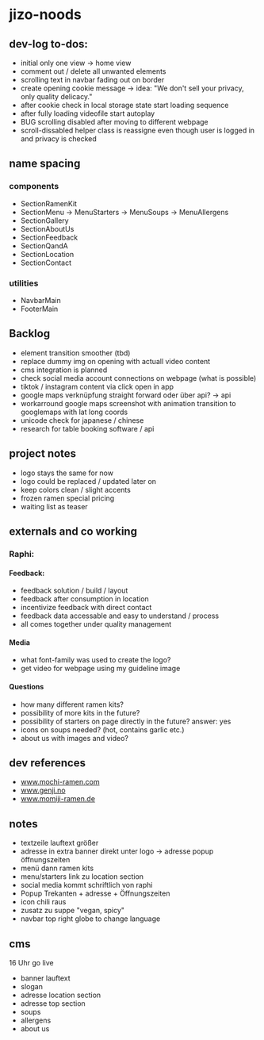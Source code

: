 # jizo-noods

## dev-log to-dos:

- initial only one view -> home view
- comment out / delete all unwanted elements
- scrolling text in navbar fading out on border
- create opening cookie message
  -> idea: "We don't sell your privacy, only quality delicacy."
- after cookie check in local storage state start loading sequence
- after fully loading videofile start autoplay
- BUG scrolling disabled after moving to different webpage
- scroll-dissabled helper class is reassigne even though user is logged in and privacy is checked

## name spacing

### components

- SectionRamenKit
- SectionMenu
  -> MenuStarters
  -> MenuSoups
  -> MenuAllergens
- SectionGallery
- SectionAboutUs
- SectionFeedback
- SectionQandA
- SectionLocation
- SectionContact

### utilities

- NavbarMain
- FooterMain

## Backlog

- element transition smoother (tbd)
- replace dummy img on opening with actuall video content
- cms integration is planned
- check social media account connections on webpage (what is possible)
- tiktok / instagram content via click open in app
- google maps verknüpfung straight forward oder über api? -> api
- workarround google maps screenshot with animation transition to googlemaps with lat long coords
- unicode check for japanese / chinese
- research for table booking software / api

## project notes

- logo stays the same for now
- logo could be replaced / updated later on
- keep colors clean / slight accents
- frozen ramen special pricing
- waiting list as teaser

## externals and co working

### Raphi:

#### Feedback:

- feedback solution / build / layout
- feedback after consumption in location
- incentivize feedback with direct contact
- feedback data accessable and easy to understand / process
- all comes together under quality management

#### Media

- what font-family was used to create the logo?
- get video for webpage using my guideline image

#### Questions

- how many different ramen kits?
- possibility of more kits in the future?
- possibility of starters on page directly in the future? answer: yes
- icons on soups needed? (hot, contains garlic etc.)
- about us with images and video?

## dev references

- www.mochi-ramen.com
- www.genji.no
- www.momiji-ramen.de

## notes

- textzeile lauftext größer
- adresse in extra banner direkt unter logo
  -> adresse popup öffnungszeiten
- menü dann ramen kits
- menu/starters link zu location section
- social media kommt schriftlich von raphi
- Popup Trekanten + adresse + Öffnungszeiten
- icon chili raus
- zusatz zu suppe "vegan, spicy"
- navbar top right globe to change language

## cms

16 Uhr go live

- banner lauftext
- slogan
- adresse location section
- adresse top section
- soups
- allergens
- about us
